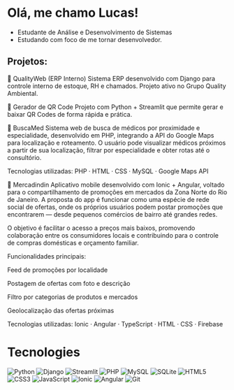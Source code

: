 <h1>Olá, me chamo Lucas!</h1>

- Estudante de Análise e Desenvolvimento de Sistemas
- Estudando com foco de me tornar desenvolvedor.

<h2>Projetos: </h2>

🔹 QualityWeb (ERP Interno)
Sistema ERP desenvolvido com Django para controle interno de estoque, RH e chamados. Projeto ativo no Grupo Quality Ambiental.

🔹 Gerador de QR Code
Projeto com Python + Streamlit que permite gerar e baixar QR Codes de forma rápida e prática.

🔹 BuscaMed
Sistema web de busca de médicos por proximidade e especialidade, desenvolvido em PHP, integrando a API do Google Maps para localização e roteamento. O usuário pode visualizar médicos próximos a partir de sua localização, filtrar por especialidade e obter rotas até o consultório.

Tecnologias utilizadas:
PHP · HTML · CSS · MySQL · Google Maps API

🔹 Mercadindin
Aplicativo mobile desenvolvido com Ionic + Angular, voltado para o compartilhamento de promoções em mercados da Zona Norte do Rio de Janeiro. A proposta do app é funcionar como uma espécie de rede social de ofertas, onde os próprios usuários podem postar promoções que encontrarem — desde pequenos comércios de bairro até grandes redes.

O objetivo é facilitar o acesso a preços mais baixos, promovendo colaboração entre os consumidores locais e contribuindo para o controle de compras domésticas e orçamento familiar.

Funcionalidades principais:

Feed de promoções por localidade

Postagem de ofertas com foto e descrição

Filtro por categorias de produtos e mercados

Geolocalização das ofertas próximas

Tecnologias utilizadas:
Ionic · Angular · TypeScript · HTML · CSS · Firebase

# Tecnologies
<div align="left">
  <img alt="Python" src="https://img.shields.io/badge/python-100000?style=for-the-badge&logo=python&logoColor=yellow">
  <img alt="Django" src="https://img.shields.io/badge/django-100000?style=for-the-badge&logo=django&logoColor=green">
  <img alt="Streamlit" src="https://img.shields.io/badge/streamlit-100000?style=for-the-badge&logo=streamlit&logoColor=ff4b4b">
  <img alt="PHP" src="https://img.shields.io/badge/php-100000?style=for-the-badge&logo=php&logoColor=purple">
  <img alt="MySQL" src="https://img.shields.io/badge/mysql-100000?style=for-the-badge&logo=mysql&logoColor=blue">
  <img alt="SQLite" src="https://img.shields.io/badge/sqlite-100000?style=for-the-badge&logo=sqlite&logoColor=003B57">
  <img alt="HTML5" src="https://img.shields.io/badge/html5-100000?style=for-the-badge&logo=html5&logoColor=orange">
  <img alt="CSS3" src="https://img.shields.io/badge/css3-100000?style=for-the-badge&logo=css3&logoColor=blue">
  <img alt="JavaScript" src="https://img.shields.io/badge/javascript-100000?style=for-the-badge&logo=javascript&logoColor=yellow">
  <img alt="Ionic" src="https://img.shields.io/badge/ionic-100000?style=for-the-badge&logo=ionic&logoColor=white">
  <img alt="Angular" src="https://img.shields.io/badge/angular-100000?style=for-the-badge&logo=angular&logoColor=red">
  <img alt="Git" src="https://img.shields.io/badge/git-100000?style=for-the-badge&logo=git&logoColor=orange">
</div>

